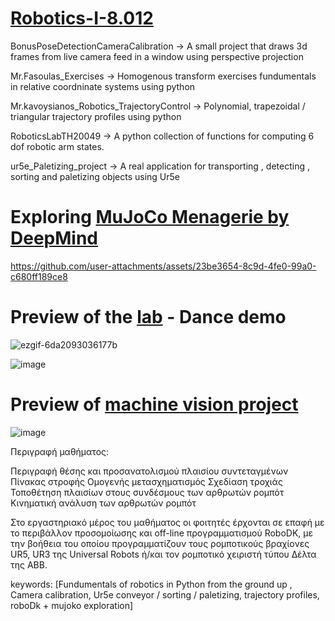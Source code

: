 # [Robotics-I-8.012](https://eclass.hmu.gr/courses/MECH134/)

BonusPoseDetectionCameraCalibration -> A small project that draws 3d frames from live camera feed in a window using perspective projection 

Mr.Fasoulas_Exercises -> Homogenous transform exercises fundumentals in relative coordninate systems using python

Mr.kavoysianos_Robotics_TrajectoryControl -> Polynomial, trapezoidal / triangular trajectory profiles using python

RoboticsLabTH20049 -> A python collection of functions for computing 6 dof robotic arm states.  

ur5e_Paletizing_project -> A real application for transporting , detecting , sorting and paletizing objects using Ur5e

# Exploring [MuJoCo Menagerie by DeepMind](https://github.com/google-deepmind/mujoco_menagerie/tree/main)


https://github.com/user-attachments/assets/23be3654-8c9d-4fe0-99a0-c680ff189ce8

# Preview of the [lab](https://github.com/kostasCode/Robotics-I-8.012/tree/main/RoboticsLabTH20049) - Dance demo

![ezgif-6da2093036177b](https://github.com/user-attachments/assets/7a19eb80-e703-4094-b62e-a128bc9ef745)

![image](https://github.com/user-attachments/assets/5eae66c3-c5c0-42c0-8870-177ddd1b2c95)

# Preview of [machine vision project](https://github.com/kostasCode/Robotics-I-8.012/tree/main/BonusPoseDetectionCameraCalibration)

![image](https://github.com/user-attachments/assets/8e5bdc3d-5ffc-45bd-84a6-3f78d5565c43)

Περιγραφή μαθήματος:

Περιγραφή θέσης και προσανατολισμού πλαισίου συντεταγμένων
Πίνακας στροφής 
Ομογενής μετασχηματισμός
Σχεδίαση τροχιάς 
Τοποθέτηση πλαισίων στους συνδέσμους των αρθρωτών ρομπότ
Κινηματική ανάλυση των αρθρωτών ρομπότ

Στο εργαστηριακό μέρος του μαθήματος οι φοιτητές έρχονται σε επαφή με το περιβάλλον προσομοίωσης και off-line προγραμματισμού RoboDK, με την βοήθεια του οποίου προγραμματίζουν τους ρομποτικούς βραχίονες UR5, UR3 της Universal Robots ή/και τον ρομποτικό χειριστή τύπου Δέλτα της ΑΒΒ.

keywords: [Fundumentals of robotics in Python from the ground up ,
Camera calibration,
Ur5e conveyor / sorting / paletizing,
trajectory profiles, roboDk + mujoko exploration]
